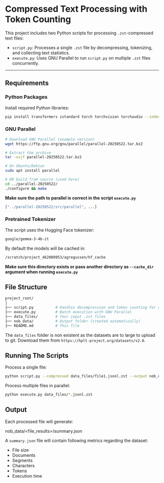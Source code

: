 # Compressed Text Processing with Token Counting

This project includes two Python scripts for processing `.zst`-compressed text files:  
- `script.py`: Processes a single `.zst` file by decompressing, tokenizing, and collecting text statistics.  
- `execute.py`: Uses GNU Parallel to run `script.py` on multiple `.zst` files concurrently.  

---

## Requirements  

### Python Packages  
Install required Python libraries:  

```bash  
pip install transformers zstandard torch torchvision torchaudio --index-url https://download.pytorch.org/whl/cpu  

```
### GNU Parallel
```bash
# Download GNU Parallel (example version)  
wget https://ftp.gnu.org/gnu/parallel/parallel-20250522.tar.bz2  

# Extract the archive  
tar -xvjf parallel-20250522.tar.bz2  

# On Ubuntu/Debian  
sudo apt install parallel  

# OR build from source (used here)  
cd ../parallel-20250522/  
./configure && make  
```  

**Make sure the path to parallel is correct in the script `execute.py`**  
```bash  
["../parallel-20250522/src/parallel", ...]  
```  

### Pretrained Tokenizer
The script uses the Hugging Face tokenizer:  
```bash  
google/gemma-3-4b-it
```  

By default the models will be cached in:  
```bash  
/scratch/project_462000953/agregussen/hf_cache  
```  
**Make sure this directory exists or pass another directory as `--cache_dir` argument when running `execute.py`**  

## File Structure  
```bash  
project_root/  
│  
├── script.py          # Handles decompression and token counting for one file  
├── execute.py         # Batch execution with GNU Parallel  
├── data_files/        # Your input .zst files  
├── nob_data/          # Output folder (created automatically)  
├── README.md          # This file  
```
The `data_files` folder is non existent as the datasets are to large to upload to git. Download them from `https://hplt-project.org/datasets/v2.0`.  

## Running The Scripts  
Process a single file:  
```bash  
python script.py --compressed data_files/file1.jsonl.zst --output nob_data/file1_results/summary.json  
```  

Process multiple files in parallel:  
```bash
python execute.py data_files/*.jsonl.zst 
```

## Output  
Each processed file will generate: 

nob_data/<file_results>/summary.json  

A `summary.json` file will contain following metrics regarding the dataset:  
- File size  
- Documents  
- Segments  
- Characters  
- Tokens  
- Execution time  


